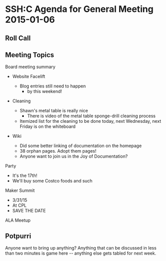 SSH:C Agenda for General Meeting 2015-01-06
===========================================

Roll Call
---------


Meeting Topics
--------------

Board meeting summary
- Website Facelift
  - Blog entries still need to happen
    - by this weekend!

- Cleaning
  - Shawn's metal table is really nice
    - There is video of the metal table sponge-drill cleaning process
  - Itemized list for the cleaning to be done today, next Wednesday, next Friday is on the whiteboard

- Wiki
  - Did some better linking of documentation on the homepage
  - 38 orphan pages. Adopt them pages!
  - Anyone want to join us in the Joy of Documentation?

Party
- It's the 17th!
- We'll buy some Costco foods and such

Maker Summit
- 3/31/15
- At CPL
- SAVE THE DATE

ALA Meetup

Potpurri
--------
Anyone want to bring up anything? Anything that can be discussed in less than two minutes is game here -- anything else gets tabled for next week.

